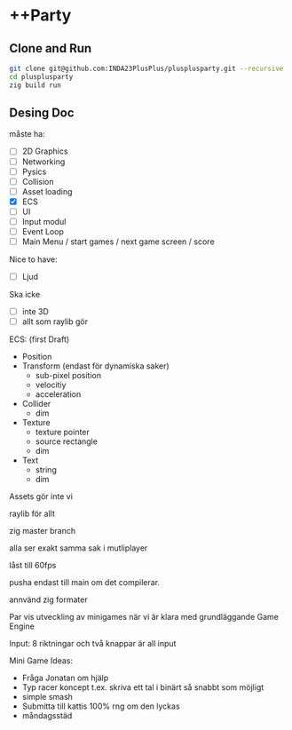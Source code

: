 # ++Party

## Clone and Run
```bash
git clone git@github.com:INDA23PlusPlus/plusplusparty.git --recursive
cd plusplusparty
zig build run
```

## Desing Doc
måste ha:
- [ ] 2D Graphics
- [ ] Networking
- [ ] Pysics
- [ ] Collision
- [ ] Asset loading
- [X] ECS
- [ ] UI
- [ ] Input modul
- [ ] Event Loop
- [ ] Main Menu / start games / next game screen / score

Nice to have:
- [ ] Ljud

Ska icke
- [ ] inte 3D
- [ ] allt som raylib gör

ECS: (first Draft)
- Position
- Transform (endast för dynamiska saker)
    - sub-pixel position
    - velocitiy
    - acceleration
- Collider
    - dim
- Texture
    - texture pointer
    - source rectangle
    - dim
- Text
    - string
    - dim

Assets gör inte vi

raylib för allt

zig master branch

alla ser exakt samma sak i mutliplayer

låst till 60fps

pusha endast till main om det compilerar.

annvänd zig formater

Par vis utveckling av minigames när vi är klara med grundläggande Game Engine 

Input:
8 riktningar och två knappar är all input

Mini Game Ideas:
- Fråga Jonatan om hjälp
- Typ racer koncept t.ex. skriva ett tal i binärt så snabbt som möjligt
- simple smash 
- Submitta till kattis 100% rng om den lyckas 
- måndagsstäd
